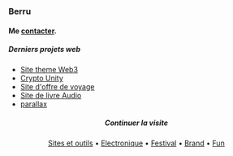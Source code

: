   <meta charset="utf-8">
  <meta name="viewport" content="width=device-width, initial-scale=1.0">
  <body>
<h3 align="left">Berru</h3>
<h4 align="left">Me <a href="mailto:g.leberruyer@gmail.com">contacter</a>.</h4>

  <div class=""><h5 id="my-latest-learning">Derniers projets web</h5>
<ul>
  <li><a href="https://codepen.io/h-lautre/full/eYQEVNw">Site theme Web3</a></li>
  <li><a href="https://codepen.io/h-lautre/full/vYvNGBP">Crypto Unity</a></li>
<li><a href="https://www.nobullshitjusttravel.com">Site d'offre de voyage</a></li>
<li><a href="https://www.livre-audio-enfant.com">Site de livre Audio</a></li>
<li><a href="https://codepen.io/h-lautre/full/abYYBGE">parallax</a></li>
</ul>
</div>


<h5 align=center>Continuer la visite</h5>

<p align="center">
  <a href="https://codepen.io/h-lautre">Sites et outils</a> &bull;
  <a href="https://www.tindie.com/stores/makeandplay/">Electronique</a> &bull;
  <a href="https://berru-g.github.io/assoberru/">Festival</a> &bull;
  <a href="https://berru-clothing.com">Brand</a> &bull;
  <a href="#">Fun</a>
</p>
</body>
